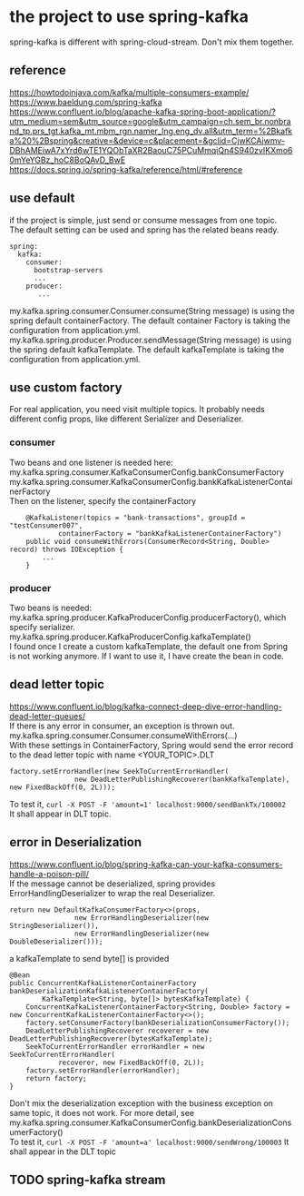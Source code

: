# the project to use spring-kafka

spring-kafka is different with spring-cloud-stream. Don't mix them together. 

## reference
https://howtodoinjava.com/kafka/multiple-consumers-example/
https://www.baeldung.com/spring-kafka  
https://www.confluent.io/blog/apache-kafka-spring-boot-application/?utm_medium=sem&utm_source=google&utm_campaign=ch.sem_br.nonbrand_tp.prs_tgt.kafka_mt.mbm_rgn.namer_lng.eng_dv.all&utm_term=%2Bkafka%20%2Bspring&creative=&device=c&placement=&gclid=CjwKCAjwmv-DBhAMEiwA7xYrd6wTE1YQObTaXR2BaouC75PCuMmqiQn4S940zvIKXmo60mYeYGBz_hoC8BoQAvD_BwE  
https://docs.spring.io/spring-kafka/reference/html/#reference

## use default 
if the project is simple, just send or consume messages from one topic.  
The default setting can be used and spring has the related beans ready. 
```
spring:
  kafka:
    consumer:
      bootstrap-servers
      ...
    producer:
       ...
```
my.kafka.spring.consumer.Consumer.consume(String message) is using the spring default containerFactory. The default container Factory is taking the configuration from application.yml.  
my.kafka.spring.producer.Producer.sendMessage(String message) is using the spring default kafkaTemplate. The default kafkaTemplate is taking the configuration from application.yml.  

## use custom factory
For real application, you need visit multiple topics. It probably needs different config props, like different Serializer and Deserializer.  
### consumer
Two beans and one listener is needed here:  
my.kafka.spring.consumer.KafkaConsumerConfig.bankConsumerFactory  
my.kafka.spring.consumer.KafkaConsumerConfig.bankKafkaListenerContainerFactory  
Then on the listener, specify the containerFactory
```
    @KafkaListener(topics = "bank-transactions", groupId = "testConsumer007",
            containerFactory = "bankKafkaListenerContainerFactory")
    public void consumeWithErrors(ConsumerRecord<String, Double> record) throws IOException {
        ...
    }
```

### producer
Two beans is needed:
my.kafka.spring.producer.KafkaProducerConfig.producerFactory(), which specify serializer.  
my.kafka.spring.producer.KafkaProducerConfig.kafkaTemplate()  
I found once I create a custom kafkaTemplate, the default one from Spring is not working anymore. If I want to use it, I have create the bean in code. 

## dead letter topic
https://www.confluent.io/blog/kafka-connect-deep-dive-error-handling-dead-letter-queues/  
If there is any error in consumer, an exception is thrown out. my.kafka.spring.consumer.Consumer.consumeWithErrors(...)  
With these settings in ContainerFactory, Spring would send the error record to the dead letter topic with name <YOUR_TOPIC>.DLT  
```
factory.setErrorHandler(new SeekToCurrentErrorHandler(
                new DeadLetterPublishingRecoverer(bankKafkaTemplate), new FixedBackOff(0, 2L)));
```
To test it, ```curl -X POST -F 'amount=1' localhost:9000/sendBankTx/100002```  
It shall appear in DLT topic. 

## error in Deserialization
https://www.confluent.io/blog/spring-kafka-can-your-kafka-consumers-handle-a-poison-pill/  
If the message cannot be deserialized, spring provides ErrorHandlingDeserializer to wrap the real Deserializer.
```
return new DefaultKafkaConsumerFactory<>(props,
                new ErrorHandlingDeserializer(new StringDeserializer()),
                new ErrorHandlingDeserializer(new DoubleDeserializer()));
```
a kafkaTemplate to send byte[] is provided
```
@Bean
public ConcurrentKafkaListenerContainerFactory bankDeserializationKafkaListenerContainerFactory(
        KafkaTemplate<String, byte[]> bytesKafkaTemplate) {
    ConcurrentKafkaListenerContainerFactory<String, Double> factory = new ConcurrentKafkaListenerContainerFactory<>();
    factory.setConsumerFactory(bankDeserializationConsumerFactory());
    DeadLetterPublishingRecoverer recoverer = new DeadLetterPublishingRecoverer(bytesKafkaTemplate);
    SeekToCurrentErrorHandler errorHandler = new SeekToCurrentErrorHandler(
            recoverer, new FixedBackOff(0, 2L));
    factory.setErrorHandler(errorHandler);
    return factory;
}
```
Don't mix the deserialization exception with the business exception on same topic, it does not work. For more detail, see my.kafka.spring.consumer.KafkaConsumerConfig.bankDeserializationConsumerFactory()  
To test it, ```curl -X POST -F 'amount=a' localhost:9000/sendWrong/100003```
It shall appear in the DLT topic  

## TODO spring-kafka stream
